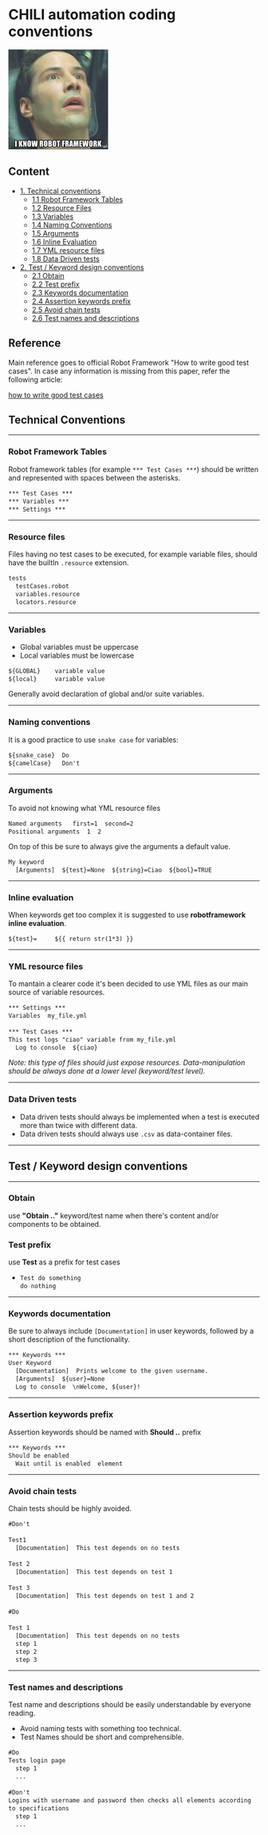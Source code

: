 # CHILI automation coding conventions

<img src="rf_neo.png" alt="drawing" width="200"/>

## Content
* [1. Technical conventions](##technical-conventions)
  - [1.1 Robot Framework Tables](###robot-framework-tables)
  - [1.2 Resource Files](###resource-files)
  - [1.3 Variables](###variables)
  - [1.4 Naming Conventions](###naming-conventions)
  - [1.5 Arguments](###arguments)
  - [1.6 Inline Evaluation](###inline-evaluation)
  - [1.7 YML resource files](###yml-resource-files)
  - [1.8 Data Driven tests](###data-driven-tests)
* [2. Test / Keyword design conventions](##test-/-keyword-design-conventions)
  - [2.1 Obtain](###obtain)
  - [2.2 Test prefix](###test-prefix)
  - [2.3 Keywords documentation](###keywords-documentation)
  - [2.4 Assertion keywords prefix](###assertion-keywords-prefix)
  - [2.5 Avoid chain tests](###avoid-chain-tests)
  - [2.6 Test names and descriptions](###test-names-and-descriptions)

## Reference

Main reference goes to official Robot Framework "How to write good test cases". In case any information is missing from this paper, refer the following article:

[how to write good test cases](https://github.com/robotframework/HowToWriteGoodTestCases/blob/master/HowToWriteGoodTestCases.rst)


## Technical Conventions
---
### Robot Framework Tables

Robot framework tables (for example `*** Test Cases ***`) should be written and represented with spaces between the asterisks.

```robotframework
*** Test Cases ***
*** Variables ***
*** Settings ***
```
---
### Resource files

Files having no test cases to be executed, for example variable files, should have the builtIn `.resource` extension.

```robotframework
tests
  testCases.robot
  variables.resource
  locators.resource
```
---
### Variables

* Global variables must be uppercase
* Local variables must be lowercase

```robotframework
${GLOBAL}    variable value
${local}     variable value
```

Generally avoid declaration of global and/or suite variables.

---

### Naming conventions

It is a good practice to use `snake case` for variables:

```robotframework
${snake_case}  Do
${camelCase}   Don't
```

---

### Arguments

To avoid not knowing what YML resource files
```robotframework
Named arguments   first=1  second=2
Positional arguments  1  2
```

On top of this be sure to always give the arguments a default value.

```robotframework
My keyword
  [Arguments]  ${test}=None  ${string}=Ciao  ${bool}=TRUE
```

---

### Inline evaluation

When keywords get too complex it is suggested to use **robotframework inline evaluation**.

```robotframework
${test}=     ${{ return str(1*3) }}
```

---

### YML resource files

To mantain a clearer code it's been decided to use YML files as our main source of variable resources.

```robotframework
*** Settings ***
Variables  my_file.yml

*** Test Cases ***
This test logs "ciao" variable from my_file.yml
  Log to console  ${ciao}
```

_Note: this type of files should just expose resources. Data-manipulation should be always done at a lower level (keyword/test level)._

---

### Data Driven tests

* Data driven tests should always be implemented when a test is executed more than twice with different data.
* Data driven tests should always use `.csv` as data-container files.

---

## Test / Keyword design conventions

---

### Obtain

use **"Obtain .."** keyword/test name when there's content and/or components to be obtained.

### Test prefix

use **Test** as a prefix for test cases
  - ```robotframework
    Test do something
    do nothing
    ```

---

### Keywords documentation

Be sure to always include `[Documentation]` in user keywords, followed by a short description of the functionality.

```robotframework
*** Keywords ***
User Keyword
  [Documentation]  Prints welcome to the given username.
  [Arguments]  ${user}=None
  Log to console  \nWelcome, ${user}!
```

---

### Assertion keywords prefix

Assertion keywords should be named with **Should ..** prefix

```robotframework
*** Keywords ***
Should be enabled
  Wait until is enabled  element
```

---

### Avoid chain tests

Chain tests should be highly avoided.

```robotframework
#Don't

Test1
  [Documentation]  This test depends on no tests

Test 2
  [Documentation]  This test depends on test 1

Test 3
  [Documentation]  This test depends on test 1 and 2

#Do

Test 1
  [Documentation]  This test depends on no tests
  step 1
  step 2
  step 3
```

---

### Test names and descriptions

Test name and descriptions should be easily understandable by everyone reading.

* Avoid naming tests with something too technical.
* Test Names should be short and comprehensible.

```robotframework
#Do
Tests login page
  step 1
  ...

#Don't
Logins with username and password then checks all elements according to specifications
  step 1
  ...
```